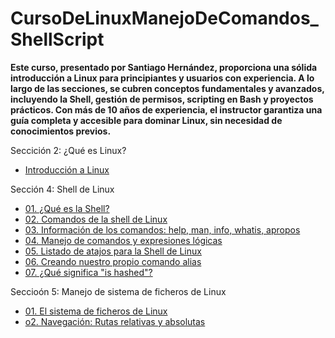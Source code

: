 # CursoDeLinuxManejoDeComandos_ShellScript

**Este curso, presentado por Santiago Hernández, proporciona una sólida introducción a Linux para principiantes y usuarios con experiencia. A lo largo de las secciones, se cubren conceptos fundamentales y avanzados, incluyendo la Shell, gestión de permisos, scripting en Bash y proyectos prácticos. Con más de 10 años de experiencia, el instructor garantiza una guía completa y accesible para dominar Linux, sin necesidad de conocimientos previos.**

Seccición 2: ¿Qué es Linux?
* [Introducción a Linux](https://github.com/KIRIL13POK/CursoDeLinuxManejoDeComandos_ShellScript/blob/main/introduccionAlLinux.md)
  
Sección 4: Shell de Linux

* [01. ¿Qué es la Shell?](https://github.com/KIRIL13POK/CursoDeLinuxManejoDeComandos_ShellScript/blob/main/seccion_4_Shell/01_shell.md)
* [02. Comandos de la shell de Linux](https://github.com/KIRIL13POK/CursoDeLinuxManejoDeComandos_ShellScript/blob/main/seccion_4_Shell/02_Comandos_de_la_shell_de_Linux.md)
* [03. Información de los comandos: help, man, info, whatis, apropos](https://github.com/KIRIL13POK/CursoDeLinuxManejoDeComandos_ShellScript/blob/main/seccion_4_Shell/03_InformacionDeLosComandos_help_man_info_whatis_apropos.md)
* [04. Manejo de comandos y expresiones lógicas](https://github.com/KIRIL13POK/CursoDeLinuxManejoDeComandos_ShellScript/blob/main/seccion_4_Shell/04_ManejoDeComandosYExpresionesL%C3%B3gicas.md)
* [05. Listado de atajos para la Shell de Linux](https://github.com/KIRIL13POK/CursoDeLinuxManejoDeComandos_ShellScript/blob/main/seccion_4_Shell/05_Atajos_Shell_Linux.md)
* [ 06. Creando nuestro propio comando alias](https://github.com/KIRIL13POK/CursoDeLinuxManejoDeComandos_ShellScript/blob/main/seccion_4_Shell/06_Creando_Alias.md)
* [ 07. ¿Qué significa "is hashed"? ](https://github.com/KIRIL13POK/CursoDeLinuxManejoDeComandos_ShellScript/blob/main/seccion_4_Shell/07_Qu%C3%A9%20significa_is%20hashed.md)

Seccioón 5: Manejo de sistema de ficheros de Linux

* [01. El sistema de ficheros de Linux](https://github.com/KIRIL13POK/CursoDeLinuxManejoDeComandos_ShellScript/blob/main/seccion_5_Manejo_de_ficheros/01_El_sistema_de_fichero_Linux.md)
* [o2.  Navegación: Rutas relativas y absolutas](https://github.com/KIRIL13POK/CursoDeLinuxManejoDeComandos_ShellScript/blob/main/seccion_5_Manejo_de_ficheros/02_Navegacion_tipo_de_rutas.md)


